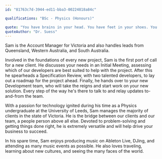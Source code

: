 ```yaml
---
id: "81763c7d-3944-ed11-bba3-00224818a84c"

qualifications: "BSc - Physics (Honours)"

quote: "You have brains in your head. You have feet in your shoes. You can steer yourself any direction you choose."
quoteAuthor: "Dr. Suess"
---
```


[Editing your profile]: https://github.com/SSWConsulting/People/wiki/3.-Editing-your-profile

Sam is the Account Manager for Victoria and also handles leads from Queensland, Western Australia, and South Australia.

Involved in the foundations of every new project, Sam is the first port of call for a new client. He discusses your needs in an Initial Meeting, assessing which of our developers are best suited to help with the project. After this he spearheads a Specification Review, with two talented developers, to lay out a roadmap for the project ahead. Finally, he hands over to your new Development team, who will take the reigns and start work on your new solution. Every step of the way he's there to talk to and relay updates to-and-from the team.

With a passion for technology ignited during his time as a Physics undergraduate at the University of Leeds, Sam manages the majority of clients in the state of Victoria. He is the bridge between our clients and our team, a people person above all else. Devoted to problem-solving and getting things done right, he is extremely versatile and will help drive your business to succeed.

In his spare time, Sam enjoys producing music on Ableton Live, DJing, and attending as many music events as possible. He also loves traveling, learning about new cultures, and seeing the many faces of the world.
